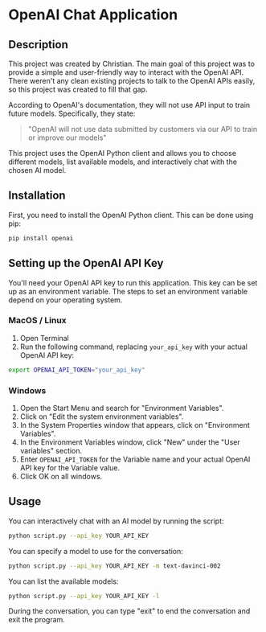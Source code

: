 # OpenAI Chat Application

## Description

This project was created by Christian. The main goal of this project was to provide a simple and user-friendly way to interact with the OpenAI API. There weren't any clean existing projects to talk to the OpenAI APIs easily, so this project was created to fill that gap.

According to OpenAI's documentation, they will not use API input to train future models. Specifically, they state:

> "OpenAI will not use data submitted by customers via our API to train or improve our models"

This project uses the OpenAI Python client and allows you to choose different models, list available models, and interactively chat with the chosen AI model.

## Installation

First, you need to install the OpenAI Python client. This can be done using pip:

```bash
pip install openai
```

## Setting up the OpenAI API Key

You'll need your OpenAI API key to run this application. This key can be set up as an environment variable. The steps to set an environment variable depend on your operating system.

### MacOS / Linux

1. Open Terminal
2. Run the following command, replacing `your_api_key` with your actual OpenAI API key:

```bash
export OPENAI_API_TOKEN="your_api_key"
```

### Windows

1. Open the Start Menu and search for "Environment Variables".
2. Click on "Edit the system environment variables".
3. In the System Properties window that appears, click on "Environment Variables".
4. In the Environment Variables window, click "New" under the "User variables" section.
5. Enter `OPENAI_API_TOKEN` for the Variable name and your actual OpenAI API key for the Variable value.
6. Click OK on all windows.

## Usage

You can interactively chat with an AI model by running the script:

```bash
python script.py --api_key YOUR_API_KEY
```

You can specify a model to use for the conversation:

```bash
python script.py --api_key YOUR_API_KEY -m text-davinci-002
```

You can list the available models:

```bash
python script.py --api_key YOUR_API_KEY -l
```

During the conversation, you can type "exit" to end the conversation and exit the program.
